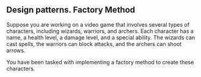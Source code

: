 ## Design patterns. Factory Method

Suppose you are working on a video game that involves several types of characters, including wizards, warriors, and archers.
Each character has a name, a health level, a damage level, and a special ability.
The wizards can cast spells, the warriors can block attacks, and the archers can shoot arrows.

You have been tasked with implementing a factory method to create these characters.

